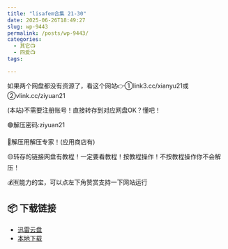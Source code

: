 ```yaml
---
title: "lisafem合集 21-30"
date: 2025-06-26T18:49:27
slug: wp-9443
permalink: /posts/wp-9443/
categories:
  - 其它📺
  - 四爱📺
tags:

---
```


如果两个网盘都没有资源了，看这个网站👉①link3.cc/xianyu21或②vlink.cc/ziyuan21

(本站)不需要注册账号！直接转存到对应网盘OK？懂吧！

🟢解压密码:ziyuan21

🔵解压用解压专家！(应用商店有)

🟡转存的链接网盘有教程！一定要看教程！按教程操作！不按教程操作你不会解压！

💰🈶能力的宝，可以点左下角赞赏支持一下网站运行

## 📦 下载链接
- [迅雷云盘](https://blziyuan21.com/pay-download/9443?key=1d3770211d&down_id=0)
- [本地下载](https://blziyuan21.com/pay-download/9443?key=1d3770211d&down_id=1)

